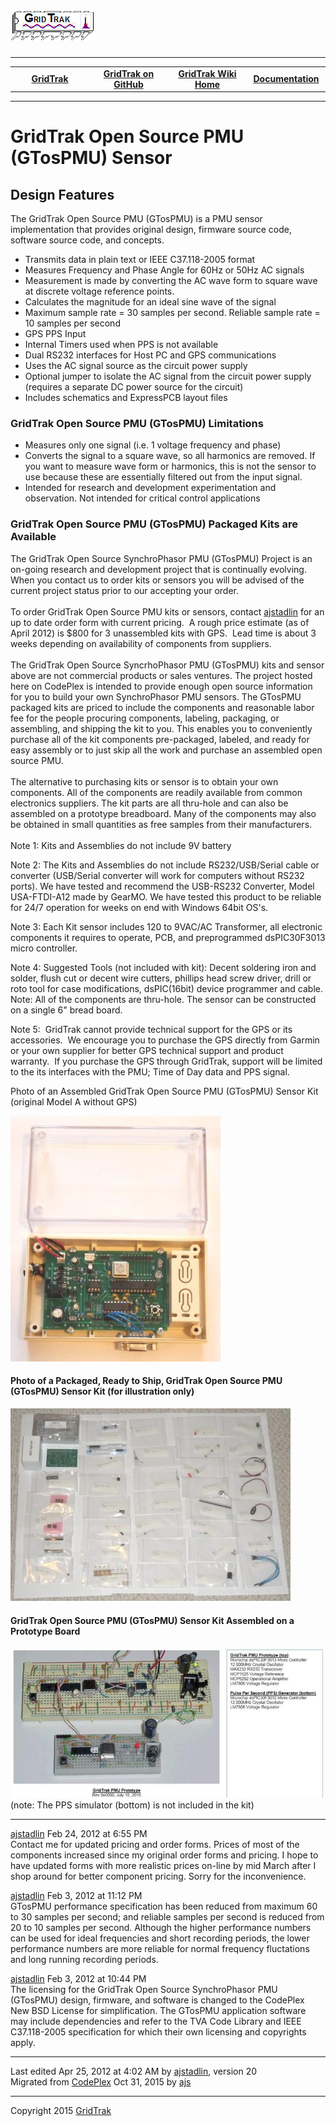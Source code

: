<html lang="en">
<body>
<!--HtmlToGmd.Body-->
<div id="NavigationMenu">
<h1><a href="https://github.com/ajstadlin/GridTrak/blob/master/Documentation/wiki/GridTrak_Home.md">
<img src="https://github.com/ajstadlin/GridTrak/blob/master/Documentation/wiki/GridTrak_Logo.png" alt="Open Source SynchroPhasor PMU" /></a></h1>
<hr />
<table style="width: 100%; border-collapse: collapse; border: 0px solid gray;">
<tr>
<td style="width: 25%; text-align:center;"><b><a href="http://www.gridtrak.com">GridTrak</a></b></td>
<td style="width: 25%; text-align:center;"><b><a href="https://github.com/ajstadlin/GridTrak">GridTrak on GitHub</a></b></td>
<td style="width: 25%; text-align:center;"><b><a href="https://github.com/ajstadlin/GridTrak/blob/master/Documentation/wiki/GridTrak_Home.md">GridTrak Wiki Home</a></b></td>
<td style="width: 25%; text-align:center;"><b><a href="https://github.com/ajstadlin/GridTrak/blob/master/Documentation/wiki/GridTrak_Documentation_Home.md">Documentation</a></b></td>
</tr>
</table>
</div>
<hr />
<!--/HtmlToGmd.Body-->

<div class="WikiContent">
<div class="wikidoc">
<h1>GridTrak Open Source PMU (GTosPMU) Sensor</h1>
<h2>Design Features</h2>
<p>The GridTrak Open Source PMU (GTosPMU) is a PMU sensor implementation that provides original design, firmware source code, software source code, and concepts.</p>
<ul>
<li>Transmits data in plain text or IEEE C37.118-2005 format </li><li>Measures Frequency and Phase Angle for 60Hz or 50Hz AC signals </li><li>Measurement is made by converting the AC wave form to square wave at discrete voltage reference points.
</li><li>Calculates the magnitude for an ideal sine wave of the signal </li><li>Maximum sample rate = 30 samples per second. Reliable sample rate = 10 samples per second
</li><li>GPS PPS Input </li><li>Internal Timers used when PPS is not available </li><li>Dual RS232 interfaces for Host PC and GPS communications </li><li>Uses the AC signal source as the circuit power supply </li><li>Optional jumper to isolate the AC signal from the circuit power supply (requires a separate DC power source for the circuit)
</li><li>Includes schematics and ExpressPCB layout files </li></ul>
<h3>GridTrak Open Source PMU (GTosPMU) Limitations</h3>
<ul>
<li>Measures only one signal (i.e. 1 voltage frequency and phase) </li><li>Converts the signal to a square wave, so all harmonics are removed. If you want to measure wave form or harmonics, this is not the sensor to use because these are essentially filtered out from the input signal.
</li><li>Intended for research and development experimentation and observation. Not intended for critical control applications
</li></ul>
<h3>GridTrak Open Source PMU (GTosPMU) Packaged Kits are Available</h3>
<p>The GridTrak Open Source SynchroPhasor PMU (GTosPMU) Project is an on-going research and development project that is continually evolving. When you contact us to order kits or sensors you will be advised of the current project status prior to our accepting
 your order. <br>
<br>
To order GridTrak Open Source PMU kits or sensors, contact <a href="https://github.com/ajstadlin/GridTrak/blob/master/Documentation/wiki/Contributors/ajstadlin.md">
ajstadlin</a> for an up to date order form with current pricing.&nbsp; A rough price estimate (as of April 2012) is $800 for 3 unassembled kits with GPS.&nbsp; Lead time is about 3 weeks depending on availability of components from suppliers.<br>
<br>
The GridTrak Open Source SyncrhoPhasor PMU (GTosPMU) kits and sensor above are not commercial products or sales ventures. The project hosted here on CodePlex is intended to provide enough open source information for you to build your own SynchroPhasor PMU sensors.
 The GTosPMU packaged kits are priced to include the components and reasonable labor fee for the people procuring components, labeling, packaging, or assembling, and shipping the kit to you. This enables you to conveniently purchase all of the kit components
 pre-packaged, labeled, and ready for easy assembly or to just skip all the work and purchase an assembled open source PMU.
<br>
<br>
The alternative to purchasing kits or sensor is to obtain your own components. All of the components are readily available from common electronics suppliers. The kit parts are all thru-hole and can also be assembled on a prototype breadboard. Many of the components
 may also be obtained in small quantities as free samples from their manufacturers.
<br>
<br>
Note 1: Kits and Assemblies do not include 9V battery</p>
<p>Note 2: The Kits and Assemblies do not include RS232/USB/Serial cable or converter (USB/Serial converter will work for computers without RS232 ports). We have tested and recommend the USB-RS232 Converter, Model USA-FTDI-A12 made by GearMO. We have tested
 this product to be reliable for 24/7 operation for weeks on end with Windows 64bit OS's.</p>
<p>Note 3: Each Kit sensor includes 120 to 9VAC/AC Transformer, all electronic components it requires to operate, PCB, and preprogrammed dsPIC30F3013 micro controller.</p>
<p>Note 4: Suggested Tools (not included with kit): Decent soldering iron and solder, flush cut or decent wire cutters, phillips head screw driver, drill or roto tool for case modifications, dsPIC(16bit) device programmer and cable. Note: All of the components
 are thru-hole. The sensor can be constructed on a single 6&quot; bread board.</p>
<p>Note 5:&nbsp; GridTrak cannot provide technical support for the GPS or its accessories.&nbsp; We encourage you to purchase the GPS directly from Garmin or your own supplier for better GPS technical support and product warranty.&nbsp; If you purchase the
 GPS through GridTrak, support will be limited to the its interfaces with the PMU; Time of Day data and PPS signal.</p>
<p>Photo of an Assembled GridTrak Open Source PMU (GTosPMU) Sensor Kit (original Model A without GPS)</p>
<p><img title="GTosPMU_Model_A_Assembly_web.JPG" src="https://github.com/ajstadlin/GridTrak/blob/master/Documentation/wiki/files/GTosPMU_Model_A_Assembly_web.jpg" alt="GTosPMU_Model_A_Assembly_web.JPG"></p>
<h4>Photo of a Packaged, Ready to Ship, GridTrak Open Source PMU (GTosPMU) Sensor Kit (for illustration only)</h4>
<p><img title="GTosPMU_Mod_A_Kit_web.JPG" src="https://github.com/ajstadlin/GridTrak/blob/master/Documentation/wiki/files/GTosPMU_Mod_A_Kit_web.JPG" alt="GTosPMU_Mod_A_Kit_web.JPG"></p>
<h4>GridTrak Open Source PMU (GTosPMU) Sensor Kit Assembled on a Prototype Board</h4>
<p><img title="GTosPMU_Rev_0_web.jpg" src="https://github.com/ajstadlin/GridTrak/blob/master/Documentation/wiki/files/GTosPMU_Rev_0_web.jpg" alt="GTosPMU_Rev_0_web.jpg">
<br>
(note: The PPS simulator (bottom) is not included in the kit)</p>
</div>
</div>
<hr />
<div class="wikiComments">
<div id="comment22708">
<div class="SubText">
<a name="C22708" />
<a href="https://github.com/ajstadlin/GridTrak/blob/master/Documentation/wiki/Contributors/ajstadlin.md" >ajstadlin</a>
<span class="smartDate" title="2/24/2012 6:55:44 PM" LocalTimeTicks="1330138544">Feb 24, 2012 at 6:55 PM</span>&nbsp;
</div>
Contact me for updated pricing and order forms. Prices of most of the components increased since my original order forms and pricing.   I hope to have updated forms with more realistic prices on-line by mid March after I shop around for better component pricing.  Sorry for the inconvenience.<p></p>
</div>

<div id="comment22444">
<div class="SubText">
<a name="C22444" />
<a href="https://github.com/ajstadlin/GridTrak/blob/master/Documentation/wiki/Contributors/ajstadlin.md" >ajstadlin</a>
<span class="smartDate" title="2/3/2012 11:12:18 PM" LocalTimeTicks="1328339538">Feb 3, 2012 at 11:12 PM</span>&nbsp;
</div>
GTosPMU performance specification has been reduced from maximum 60 to 30 samples per second&#59; and reliable samples per second is reduced from 20 to 10 samples per second.  Although the higher performance numbers can be used for ideal frequencies and short recording periods, the lower performance numbers are more reliable for normal frequency fluctations and long running recording periods.<p></p>
</div>

<div id="comment22443">
<div class="SubText">
<a name="C22443" />
<a href="https://github.com/ajstadlin/GridTrak/blob/master/Documentation/wiki/Contributors/ajstadlin.md" >ajstadlin</a>
<span class="smartDate" title="2/3/2012 10:44:15 PM" LocalTimeTicks="1328337855">Feb 3, 2012 at 10:44 PM</span>&nbsp;
</div>
The licensing for the GridTrak Open Source SynchroPhasor PMU &#40;GTosPMU&#41; design, firmware, and software is changed to the CodePlex New BSD License for simplification.  The GTosPMU application software may include dependencies and refer to the TVA Code Library and IEEE C37.118-2005 specification for which their own licensing and copyrights apply.<p></p>
</div>
    
</div>
<hr />
<div class="footer">
Last edited <span class="smartDate" title="4/25/2012 4:02:48 AM" LocalTimeTicks="1335351768">Apr 25, 2012 at 4:02 AM</span> by <a id="wikiEditByLink" href="https://github.com/ajstadlin/GridTrak/blob/master/Documentation/wiki/Contributors/ajstadlin.md">ajstadlin</a>, version 20<br />
<!--HtmlToGmd.Migration-->Migrated from <a href="http://gridtrak.codeplex.com/wikipage?title=GridTrak%20Open%20Source%20PMU%20%28GTosPMU%29&referringTitle=Home">CodePlex</a> Oct 31, 2015 by <a href="https://github.com/ajstadlin/GridTrak/blob/master/Documentation/wiki/Contributors/ajstadlin.md">ajs</a><!--/HtmlToGmd.Migration-->
</div>

<!--HtmlToGmd.Foot-->
<div id="copyright">
<hr />
Copyright 2015 <a href="http://www.gridtrak.com">GridTrak</a>
</div>
<!--/HtmlToGmd.Foot-->

</body>
</html>